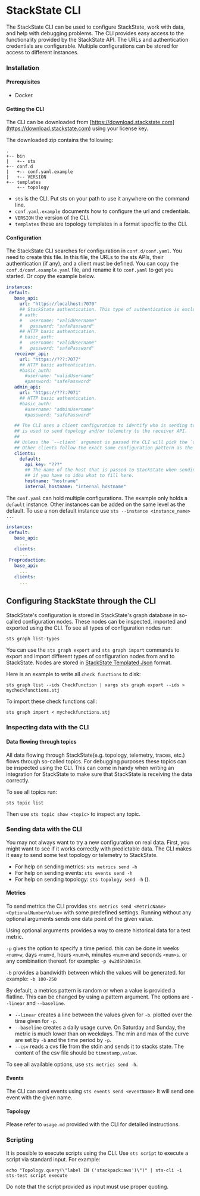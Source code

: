 # StackState CLI

The StackState CLI can be used to configure StackState, work with data, and help with debugging problems. The CLI provides easy access to the functionality provided by the StackState API. The URLs and authentication credentials are configurable. Multiple configurations can be stored for access to different instances.

### Installation

#### Prerequisites

* Docker

#### Getting the CLI

The CLI can be downloaded from [https://download.stackstate.com](https://download.stackstate.com) using your license key.

The downloaded zip contains the following:

```text
.
+-- bin
|   +-- sts
+-- conf.d
|   +-- conf.yaml.example
|   +-- VERSION
+-- templates
    +-- topology
```

* `sts` is the CLI. Put sts on your path to use it anywhere on the command line.
* `conf.yaml.example` documents how to configure the url and credentials.
* `VERSION` the version of the CLI.
* `templates` these are topology templates in a format specific to the CLI.

#### Configuration

The StackState CLI searches for configuration in `conf.d/conf.yaml`. You need to create this file. In this file, the URLs to the sts APIs, their authentication \(if any\), and a client must be defined. You can copy the `conf.d/conf.example.yaml` file, and rename it to `conf.yaml` to get you started. Or copy the example below.

```yaml
instances:
 default:
   base_api:
     url: "https://localhost:7070"
     ## StackState authentication. This type of authentication is exclusive to the `base_api`.
     # auth:
     #   username: "validUsername"
     #   password: "safePassword"
     ## HTTP basic authentication.
     # basic_auth:
     #   username: "validUsername"
     #   password: "safePassword"
   receiver_api:
     url: "https://???:7077"
     ## HTTP basic authentication.
     #basic_auth:
       #username: "validUsername"
       #password: "safePassword"
   admin_api:
     url: "https://???:7071"
     ## HTTP basic authentication.
     #basic_auth:
       #username: "adminUsername"
       #password: "safePassword"

   ## The CLI uses a client configuration to identify who is sending to the StackState instance. The client
   ## is used to send topology and/or telemetry to the receiver API.
   ##
   ## Unless the `--client` argument is passed the CLI will pick the `default` instance as configured below.
   ## Other clients follow the exact same configuration pattern as the default client. You may simply copy-paste its config and modify whatever is needed.
   clients:
     default:
       api_key: "???"
       ## The name of the host that is passed to StackState when sending. Leave these values unchanged
       ## if you have no idea what to fill here.
       hostname: "hostname"
       internal_hostname: "internal_hostname"
```

The `conf.yaml` can hold multiple configurations. The example only holds a `default` instance. Other instances can be added on the same level as the default. To use a non default instance use `sts --instance <instance_name> ...`

```yaml
instances:
 default:
   base_api:
     ...
   clients:
     ...
 Preproduction:
   base_api:
     ...
   clients:
     ...
```

## Configuring StackState through the CLI

StackState's configuration is stored in StackState's graph database in so-called configuration nodes. These nodes can be inspected, imported and exported using the CLI. To see all types of configuration nodes run:

```text
sts graph list-types
```

You can use the `sts graph export` and `sts graph import` commands to export and import different types of configuration nodes from and to StackState. Nodes are stored in [StackState Templated Json](../develop/sts_template_language_intro/) format.

Here is an example to write all `check functions` to disk:

```text
sts graph list --ids CheckFunction | xargs sts graph export --ids > mycheckfunctions.stj
```

To import these check functions call:

```text
sts graph import < mycheckfunctions.stj
```

### Inspecting data with the CLI

#### Data flowing through topics

All data flowing through StackState\(e.g. topology, telemetry, traces, etc.\) flows through so-called topics. For debugging purposes these topics can be inspected using the CLI. This can come in handy when writing an integration for StackState to make sure that StackState is receiving the data correctly.

To see all topics run:

```text
sts topic list
```

 Then use `sts topic show <topic>` to inspect any topic.

### Sending data with the CLI

You may not always want to try a new configuration on real data. First, you might want to see if it works correctly with predictable data. The CLI makes it easy to send some test topology or telemetry to StackState.

* For help on sending metrics: `sts metrics send -h`
* For help on sending events: `sts events send -h`
* For help on sending topology: `sts topology send -h` \(\).

#### Metrics

To send metrics the CLI provides `sts metrics send <MetricName> <OptionalNumberValue>` with some predefined settings. Running without any optional arguments sends one data point of the given value.

Using optional arguments provides a way to create historical data for a test metric.

`-p` gives the option to specify a time period. this can be done in weeks `<num>w`, days `<num>d`, hours `<num>h`, minutes `<num>m` and seconds `<num>s`. or any combination thereof. for example: `-p 4w2d6h30m15s`

`-b` provides a bandwidth between which the values will be generated. for example: `-b 100-250`

By default, a metrics pattern is random or when a value is provided a flatline. This can be changed by using a pattern argument. The options are `--linear` and `--baseline`.

* `--linear` creates a line between the values given for `-b`. plotted over the time given for `-p`.
* `--baseline` creates a daily usage curve. On Saturday and Sunday, the metric is much lower than on weekdays. The min and max of the curve are set by `-b` and the time period by `-p`.
* `--csv` reads a cvs file from the stdin and sends it to stacks state. The content of the csv file should be `timestamp,value`.

To see all available options, use `sts metrics send -h`.

#### Events

The CLI can send events using `sts events send <eventName>` It will send one event with the given name.

#### Topology

Please refer to `usage.md` provided with the CLI for detailed instructions.

### Scripting

It is possible to execute scripts using the CLI. Use `sts script` to execute a script via standard input. For example:

```text
echo "Topology.query(\"label IN ('stackpack:aws')\")" | sts-cli -i sts-test script execute
```

Do note that the script provided as input must use proper quoting.

